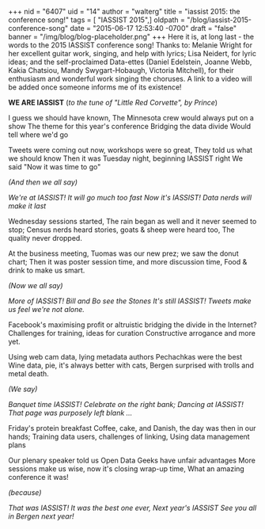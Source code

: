 +++
nid = "6407"
uid = "14"
author = "walterg"
title = "iassist 2015: the conference song!"
tags = [ "IASSIST 2015",]
oldpath = "/blog/iassist-2015-conference-song"
date = "2015-06-17 12:53:40 -0700"
draft = "false"
banner = "/img/blog/blog-placeholder.png"
+++
Here it is, at long last - the words to the 2015 IASSIST conference
song! Thanks to: Melanie Wright for her excellent guitar work, singing,
and help with lyrics; Lisa Neidert, for lyric ideas; and the
self-proclaimed Data-ettes (Daniel Edelstein, Joanne Webb, Kakia
Chatsiou, Mandy Swygart-Hobaugh, Victoria Mitchell), for their
enthusiasm and wonderful work singing the choruses. A link to a video
will be added once someone informs me of its existence!

**WE ARE IASSIST** (*to the tune of "Little Red Corvette", by
Prince*)

I guess we should have known,
The Minnesota crew would always put on a show
The theme for this year's conference
Bridging the data divide
Would tell where we'd go

Tweets were coming out now, workshops were so great,
They told us what we should know
Then it was Tuesday night, beginning IASSIST right
We said "Now it was time to go"

*(And then we all say)*

*We're at IASSIST!*
*It will go much too fast*
*Now it's IASSIST!*
*Data nerds will make it last*

Wednesday sessions started,
The rain began as well and it never seemed to stop;
Census nerds heard stories, goats & sheep were heard too,
The quality never dropped.

At the business meeting,
Tuomas was our new prez; we saw the donut chart;
Then it was poster session time, and more discussion time,
Food & drink to make us smart.

*(Now we all say)*

*More of IASSIST!*
*Bill and Bo see the Stones*
*It's still IASSIST!*
*Tweets make us feel we're not alone.*

Facebook's maximising profit or altruistic bridging
the divide in the Internet?
Challenges for training, ideas for curation
Constructive arrogance and more yet.

Using web cam data, lying metadata authors
Pechachkas were the best
Wine data, pie, it's always better with cats,
Bergen surprised with trolls and metal death.

*(We say)*

*Banquet time IASSIST!*
*Celebrate on the right bank;*
*Dancing at IASSIST!*
*That page was purposely left blank ...*

Friday's protein breakfast
Coffee, cake, and Danish, the day was then in our hands;
Training data users, challenges of linking,
Using data management plans

Our plenary speaker told us
Open Data Geeks have unfair advantages
More sessions make us wise, now it's closing wrap-up time,
What an amazing conference it was!

*(because)*

*That was IASSIST!*
*It was the best one ever,*
*Next year's IASSIST*
*See you all in Bergen next year!*









